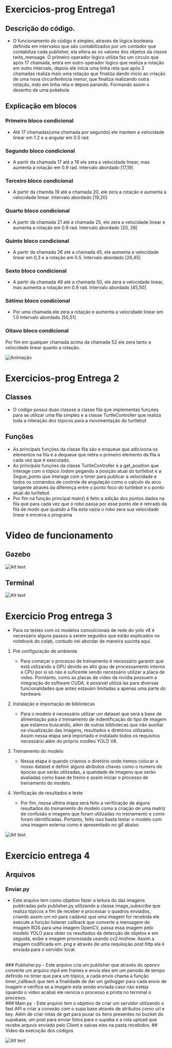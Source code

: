 # Exercicios-prog Entrega1

## Descrição do código.

- O funcionamento do código é simples, através de lógica booleana definida em intervalos que são contabilizados por um contador que contabiliza cada publisher, ela altera as os valores dos objetos da classe twits_mensage. O primeiro operador lógico utiliza faz um circulo que após 17 chamada, entra em outro operador lógico que realiza a rotação em outro intervalo, depois ele inicia uma linha reta que após 2 chamadas realiza mais uma rotação que finaliza dando inicio ao criação de uma nova circunferência menor, que finaliza realizando outra rotação, indo em linha reta e depois parando. Formando assim o desenho de uma pokebola

## Explicação em blocos

### Primeiro bloco condicional

- Até 17 chamadas(uma chamada por segundo) ele mantem a velocidade linear em 1.2 e a angular em 0.5 rad

### Segundo bloco condicional

- A partir da chamada 17 até a 19 ele zera a velocidade linear, mas aumenta a rotação em 0.9 rad. Intervalo abordado [17,19[

### Terceiro bloco condicional

- A partir da chamda 19 até a chamada 20, ele zera a rotação e aumenta a velocidade linear. Intervalo abordado [19,20]

### Quarto bloco condicional

- A partir da chamada 21 até a chamada 25, ele zera a velocidade linear e aumenta a rotação em 0.9 rad. Intervalo abordado ]20, 26[

### Quinto bloco condicional

- A partir da chamada 26 até a chamada 45, ele aumenta a velocidade linear em 0,3 e a rotação em 0.5. Intervalo abordado [26,45]

### Sexto bloco condicional

- A partir da chamada 46 até a chamada 50, ele zera a velocidade linear, mas aumenta a rotação em 0.9 rad. Intervalo abordado ]45,50]

### Sétimo bloco condicional

- Por uma chamada ele zera a rotação e aumenta a velocidade linear em 1.0 Intervalo abordado ]50,51]

### Oitavo bloco condicional

Por fim em qualquer chamada acima da chamada 52 ele zera tanto a velocidade linear quanto a rotação.

![Animação](https://user-images.githubusercontent.com/99265654/234142377-d7bd4aad-80ee-4bb2-8415-2b664b177ee2.gif)

# Exercicios-prog Entrega 2

## Classes

- O código possui duas classse a classe fila que implementas funções para se utilizar uma fila simples e a classe TurtleController que realiza toda a interação dos tópicos para a movimentação do turtlebot

## Funções

- As principais funções da classe fila são a enqueue que adicioona os elementos na fila e a dequeue que retira o primeiro elemento da fila a cada vez que é executado.
- As principais funções da classe TurtleController é a get_position que interage com o tópico /odom pegando a posição atual do turtlebot e a Segue_ponto que interage com o timer para publicar a velocidade e todos os comandos de controle de angulação como o calculo do arco tangente através da diferença entre o ponto foco do turtlebot e o ponto atual do turtlebot.
- Por fim na função principal main() é feito a adição dos pontos dados na fila que para cada vez que o robo passa por esse ponto ele é retirado da fila de modo que quando a fila esta vazia o robo zera sua velocidade linear e encerra o programa

# Video de funcionamento

## Gazebo

![Alt text](Videos/Anima%C3%A7%C3%A3o.gif)

## Terminal

![Alt text](Videos/turtlebot.gif)

# Exercicio Prog entrega 3

- Para os testes com os modelos convulcionais de rede do yolo v8 é necessário alguns passos a serem seguidos que estão explicados no notebook do colab, contudo irei abordar de maneira sucinta aqui.

1. Pré configuração de ambiente.

   - Para começar o processo de treinamento é necessário garantir que está utilizando a GPU devido ao alto grau de processamento interno a CPU por si só não é suficente sendo necessário utilizar a placa de video. Porntanto, como as placas de video da nividia possuem a integração do software CUDA, é possivel utilizá las para diversas funcionalidades que antes estavam limitadas a apenas uma parte do hardware.

2. Instalação e importação de bibliotecas

   - Para o modelo é necessário utilizar um dataset que será a base de alimentação para o treinamento de indentificação do tipo de imagem que estamos buscando, além de outras bibliotecas que irão auxiliar na visualização das imagens, resultados e diretórios utilizados. Assim nessa etapa será importado e instalado todos os requisitos necessário além do próprio modleo YOLO V8.

3. Treinamento do modelo

   - Nessa etapa é quando criamos o diretório onde iremos colocar o nosso dataset e definir alguns atributos chaves como o numero de épocas que serão utilizadas, a quatidade de imagens que serão avaliadas como base de treino e assim iniciar o processo de treinamento do modelo.

4. Verificação de resultados e teste
   - Por fim, nessa ultima etapa será feito a verificação de alguns resultados do treinamento do modelo como a criação de uma matriz de confusão e imagens que foram utilizadas no treinamento e como foram identificadas. Portanto, feito isso basta testar o modelo com uma imagem externa como é apresentado no gif abaixo

![Alt text](Videos/predictracha.gif)

# Exercicio entrega 4 

## Arquivos 

### Enviar.py
- Este arquivo tem como objetivo fazer a leitura do das imagens publicadas pelo publisher.py utilizando a classe image_subscribe que realiza tópicos a fim de receber e processar o quadros enviados, criando assim um nó para cadavez que uma imagem for recebida ele execute a função listener callback que  converte a mensagem de imagem ROS para uma imagem OpenCV, passa essa imagem pelo modelo YOLO para obter os resultados da detecção de objetos e em seguida, exibe a imagem processada usando cv2.imshow. Assim a imagem codificada em .png e através de uma requisição post http ela é enviada para o servidor local.
<br/>
### Publisher.py 
- Este arquivo cria um publisher que através do opencv converte um arquivo mp4 em frames e envia eles em um periodo de tempo definido no timer que para um tópico, a cada envio chama a função timer_callback que tem a finalidade de dar um getlogger para cada envio de imagem e verifica se a imagem esta sendo enviada caso não esteja (quando o video acaba) ele reinicia o processo e printa no terminal o processo. 
<br/>
### Main.py
- Este arquivo tem o objetivo de criar um servidor utilizando o fast API e criar a conexão com o supa base através de atributos como url e key. Além de criar rotas de get para puxar os itens presentes no bucket do supabase, um post para enviar fotos para o supaba e a rota upload que recebe arquvis enviado pelo Client e salvas eles na pasta recebidos. 
## Video da execução dos códigos

![Alt text](Videos/ponderada4.gif)